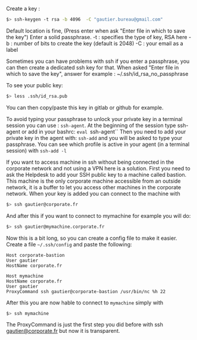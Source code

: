 Create a key :
``` bash
$> ssh-keygen -t rsa -b 4096  -C "gautier.bureau@gmail.com"
```
Default location is fine, (Press enter when ask "Enter file in which to save the key")
Enter a solid passphrase.
-t : specifies the type of key, RSA here
-b : number of bits to create the key (default is 2048) 
-C : your email as a label

Sometimes you can have problems with ssh if you enter a passphrase, you can then create a dedicated ssh key for that.
When asked "Enter file in which to save the key", answer for example : ~/.ssh/id_rsa_no_passphrase

To see your public key:
``` bash
$> less .ssh/id_rsa.pub
```
You can then copy/paste this key in gitlab or github for example.

To avoid typing your passphrase to unlock your private key in a terminal session you can use : `ssh-agent`.
At the beginning of the session type ssh-agent or add in your bashrc: `eval `ssh-agent``
Then you need to add your private key in the agent with: `ssh-add` and you will be asked to type your passphrase.
You can see which profile is active in your agent (in a terminal session) with `ssh-add -l`

If you want to access machine in ssh without being connected in the corporate network and not using a VPN here is a solution.
First you need to ask the Helpdesk to add your SSH public key to a machine called bastion. 
This machine is the only corporate machine accessible from an outside network, it is a buffer to let you access other machines in the corporate network.
When your key is added you can connect to the machine with
``` bash
$> ssh gautier@corporate.fr
```

And after this if you want to connect to mymachine for example you will do:
``` bash
$> ssh gautier@mymachine.corporate.fr
```

Now this is a bit long, so you can create a config file to make it easier. Create a file `~/.ssh/config` and paste the following:

```
Host corporate-bastion
User gautier
HostName corporate.fr

Host mymachine
HostName corporate.fr 
User gautier
ProxyCommand ssh gautier@corporate-bastion /usr/bin/nc %h 22
```

After this you are now hable to connect to `mymachine` simply with
``` bash
$> ssh mymachine 
```

The ProxyCommand is just the first step you did before with ssh gautier@corporate.fr  but now it is transparent.